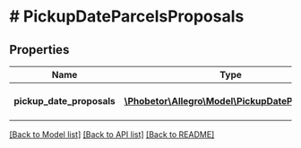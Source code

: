 # # PickupDateParcelsProposals

## Properties

Name | Type | Description | Notes
------------ | ------------- | ------------- | -------------
**pickup_date_proposals** | [**\Phobetor\Allegro\Model\PickupDateProposals[]**](PickupDateProposals.md) | Pickup date parcels proposals. | [optional]

[[Back to Model list]](../../README.md#models) [[Back to API list]](../../README.md#endpoints) [[Back to README]](../../README.md)
